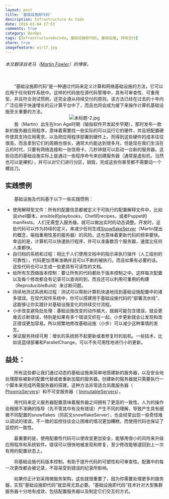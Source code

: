 ```yaml
---
layout: post
title: '基础设施即代码'
description: Infrastructure As Code
date: 2016-03-04 17:53
comments: true
category: DevOps
tags: [InfrastructureAsCode, 基础设施即代码, 基础设施, 持续交付]
share: true
imagefeature: wj/17.jpg
---
```


###### 本文翻译自老马（[Martin Fowler](http://martinfowler.com/bliki/InfrastructureAsCode.html)）的博客。

<br/>
&emsp;&emsp;“基础设施即代码”是一种通过代码来定义计算和网络基础设施的方法，它可以应用于任何软件系统中。这样的代码放在源代码管理中，具有可审查性、可重用型，并且符合测试惯例，还完全遵从持续交付的原则。该方法已经在过去的十年内广泛应用于快速增长的云计算平台中了，而且也将会成为接下来操作计算机基础设施至关重要的方法。

<!--more-->

<center><img class="center" src="http://martinfowler.com/bliki/images/infrastructureAsCode/sketch.png" alt="未标题-2.jpg"></center>
&emsp;&emsp;我（Martin）出生在Iron Age时期（喻指软件开发起步早期），那时发布一款新的服务器应用程序，意味着需要找一些实际的可以运行它的硬件，并且把配置硬件使其支持应用需求，以及把应用程序部署到硬件上。而得到这些硬件的成本往往很高，而且拿到它们的周期也很长，通常大约能达到很多月。但是现在我们生活在云的时代，只要有网络连接和一张信用卡，几秒钟就可以启动一台新的服务器。这些动态的基础设施实际上是通过一些程序命令来创建服务器（通常是虚拟机，当然也可以是裸机），并可以对它们进行分区，销毁，完成这些你甚至都不需要动一个螺丝刀。

## 实践惯例
&emsp;&emsp;基础设施及代码基于以下一些实践惯例：
- 使用解释型文件：所有的配置信息都被定义于可执行的配置解释文件中，比如说shell脚本，ansible的playbooks，Chef的recipes，或者Puppet的manifests。人们无需登入服务器，就可以做出实时的动态调整。开发时，这些代码可以作为持续的定义，来减少任何生成[SnowflakeServer](http://martinfowler.com/bliki/SnowflakeServer.html)（Martin提出的概念，喻指重用性差的服务器）的风险。这也意味着更新代码的频率要快。幸运的是，计算机可以快速执行程序，并可以准备数百个服务器，速度比任何人类都快。
- 自归档的系统和过程：相比于人们使用文档中的指示来执行操作（人工级别的可靠性），代码更加清晰准确并且可以不断的被执行。而且如果有必要的话，这些代码也可以生成一些更具有可读性的文档。
- 给所有东西做版本控制：要让所有的代码都处于版本控制之中。这样每次配置以及每个修改都会有记录可以查询的到，而且还可以利用可重用的构建（ReproducibleBuild）来诊断问题。
- 持续地测试系统和过程：测试可以帮助计算机快速地找到基础设施配置中的诸多错误。在现代软件系统中，你可以搭建用于基础设施代码的“部署流水线”，这能够让你实践针对基础设施变化的持续交付流程。
- 小步改变避免批处理：基础设施改变的动作越大，就越可能包含错误，就会更难去诊断错误，特别是如果有多个错误交织在一起。小步更新就会让发现和改正错误更加容易。所以频繁地修改基础设施（小步）可以减少这种事情的发生。
- 保证服务持续可用：增长的系统担不起更新或者修复时的宕机。一些技术，比如说蓝绿部署和ParallelChange，可以不失可用性地进行小的更新。


## 益处：
&emsp;&emsp;所有这些都让我们通过动态的基础设施来简单地搭建新的服务器，以及安全地处理那些被新的配置代替或者重新加载的服务器。创建新的服务器就只需要执行一个脚本来完成所需服务器的搭建。这种方法非常适合凤凰服务器（ [PhoenixServers](http://martinfowler.com/bliki/PhoenixServer.html)）和不可变服务器（ [ImmutableServers](http://martinfowler.com/bliki/ImmutableServer.html)）。

&emsp;&emsp;用代码来定义服务器配置意味着服务器之间拥有了更高的一致性。人为的操作会根据不准确的指导（先不管其中有没有错误）产生不同的理解，导致产生具有细微不同配置的snowflakes（同前文snowflakeServer），也会经常出现一些奇怪难以调试的错误。不一致的监控往往会让困难的情况更加糟糕，而使用代码也保证了监控的一致性。

&emsp;&emsp;最重要的是，使用配置性代码可以使改变更加安全，能够用很小的风险来升级应用程序和系统软件。错误可以很快地被发现和修复，至少修改能够退回到上一次有用的配置状态上。

&emsp;&emsp;将基础设施代码版本控制，有助于提升代码的可塑性和可审查性。配置中的每一次更改都会被记录，不容易受到错误的纪录所影响。

&emsp;&emsp;如果你正计划采用微服务架构，这些就很重要了，因为你需要处理更多的服务器，实现“基础设施即代码”就显得尤其必要。“基础设施即代码”技术针对大型集群服务器十分地有成效，包括配置服务器以及制定它们交互的方式。

